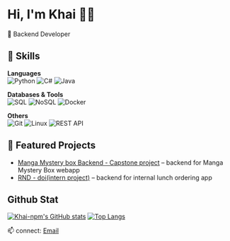 # Hi, I'm Khai 👨‍💻
🔹 Backend Developer


## 🚀 Skills
**Languages**  
![Python](https://img.shields.io/badge/Python-3776AB?logo=python&logoColor=white)
![C#](https://img.shields.io/badge/C%23-239120?logo=c-sharp&logoColor=white)
![Java](https://img.shields.io/badge/Java-007396?logo=openjdk&logoColor=white)

**Databases & Tools**  
![SQL](https://img.shields.io/badge/SQL-4479A1?logo=postgresql&logoColor=white)
![NoSQL](https://img.shields.io/badge/NoSQL-4DB33D?logo=mongodb&logoColor=white)
![Docker](https://img.shields.io/badge/Docker-2496ED?logo=docker&logoColor=white)

**Others**  
![Git](https://img.shields.io/badge/Git-F05032?logo=git&logoColor=white)
![Linux](https://img.shields.io/badge/Linux-FCC624?logo=linux&logoColor=black)
![REST API](https://img.shields.io/badge/REST-02569B?logo=api&logoColor=white)

## 🌟 Featured Projects
- [Manga Mystery box Backend - Capstone project](https://github.com/khai-npm/sep490_manga_mystery_box_pybe) – backend for Manga Mystery Box webapp
- [RND - doi(intern project)](https://github.com/khai-npm/rnd-doi) – backend for internal lunch ordering app

## Github Stat 

[![Khai-npm's GitHub stats](https://github-readme-stats.vercel.app/api?username=khai-npm&show_icons=true&theme=dark)](https://github.com/anuraghazra/github-readme-stats)
[![Top Langs](https://github-readme-stats.vercel.app/api/top-langs/?username=khai-npm&layout=compact)](https://github.com/anuraghazra/github-readme-stats)


📫 connect: [Email](manhkhai2606@gmail.com)
